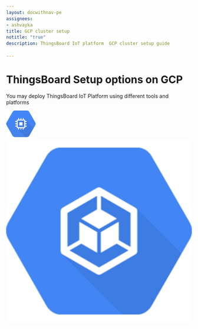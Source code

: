 ```yaml
---
layout: docwithnav-pe
assignees:
- ashvayka
title: GCP cluster setup
notitle: "true"
description: ThingsBoard IoT platform  GCP cluster setup guide

---
```


<div class="installation-options">
    <div class="install-options-header">
       <div class="install-options-hero">
          <div class="container">
            <div class="install-options-hero-content">
                <h1>ThingsBoard Setup options on GCP</h1>
                <div class="install-options-description">
                    <p>
                        You may deploy ThingsBoard IoT Platform using different tools and platforms
                    </p>
                </div>
            </div>            
            <div class="deployment-container one-line-deployment-container">
                <div class="deployment-div">
                    <div class="container">
                        <div class="deployment-section deployment-on-premise active" id="onPremise">
                           <div class="deployment-cards">
                                <div class="deployment-cards-container">
                                   <div class="deployment-card-block">
                                       <a href="/docs/user-guide/install/pe/gcp-marketplace/">
                                           <span>
                                               <div class="deployment-logo">
                                                   <img width="" src="/images/install/cloud/gcp-vm.svg" title="Self-hosted setup using GCP Marketplace" alt="GCP Marketplace">
                                                </div>
                                           </span>
                                       </a>
                                   </div>
                                    <div class="deployment-card-block">
                                        <a href="/docs/user-guide/install/pe/cluster/gcp-gke-setup/">
                                            <span>
                                                <div class="deployment-logo">
                                                    <img width="" src="/images/install/cloud/gke.jpeg" title="Cluster setup with Google Kubernetes Engine" alt="GCP GKE">
                                                 </div>
                                            </span>
                                        </a>
                                    </div>
                              </div>                     
                            </div>                        
                        </div>
                    </div>
                </div>    
            </div>
          </div>
       </div>
    </div>
</div>
